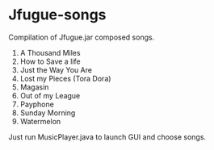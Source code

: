 # Jfugue-songs
Compilation of Jfugue.jar composed songs.  

1. A Thousand Miles
2. How to Save a life
3. Just the Way You Are
4. Lost my Pieces (Tora Dora)
5. Magasin
6. Out of my League
7. Payphone
8. Sunday Morning
9. Watermelon  

Just run MusicPlayer.java to launch GUI and choose songs.
